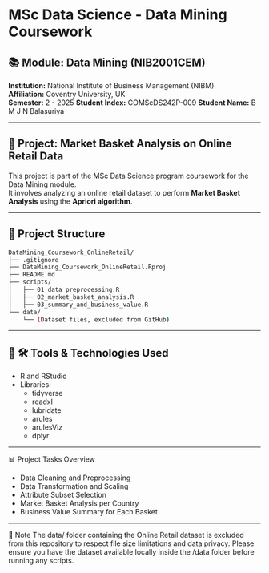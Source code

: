# MSc Data Science - Data Mining Coursework
## 📚 Module: Data Mining (NIB2001CEM)
**Institution:** National Institute of Business Management (NIBM)  
**Affiliation:** Coventry University, UK  
**Semester:** 2 - 2025
**Student Index:** COMScDS242P-009
**Student Name:** B M J N Balasuriya

---

## 🛒 Project: Market Basket Analysis on Online Retail Data

This project is part of the MSc Data Science program coursework for the Data Mining module.  
It involves analyzing an online retail dataset to perform **Market Basket Analysis** using the **Apriori algorithm**.

---

## 📂 Project Structure

```bash
DataMining_Coursework_OnlineRetail/
├── .gitignore
├── DataMining_Coursework_OnlineRetail.Rproj
├── README.md
├── scripts/
│   ├── 01_data_preprocessing.R
│   ├── 02_market_basket_analysis.R
│   ├── 03_summary_and_business_value.R
└── data/
    └── (Dataset files, excluded from GitHub)

```
---

## 🛒 🛠️ Tools & Technologies Used
- R and RStudio
- Libraries:
    - tidyverse
    - readxl
    - lubridate
    - arules
    - arulesViz
    - dplyr

---

📊 Project Tasks Overview
- Data Cleaning and Preprocessing
- Data Transformation and Scaling
- Attribute Subset Selection
- Market Basket Analysis per Country
- Business Value Summary for Each Basket

---

🚫 Note
The data/ folder containing the Online Retail dataset is excluded from this repository to respect file size limitations and data privacy.
Please ensure you have the dataset available locally inside the /data folder before running any scripts.
